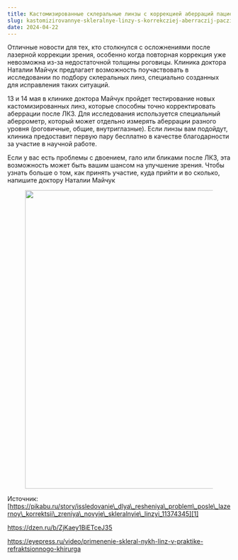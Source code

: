 ```yaml
---
title: Кастомизированные склеральные линзы с коррекцией аберраций пациентам после ЛКЗ
slug: kastomizirovannye-skleralnye-linzy-s-korrekcziej-aberraczij-paczientam-posle-lkz
date: 2024-04-22
---
```

Отличные новости для тех, кто столкнулся с осложнениями после лазерной коррекции зрения, особенно когда повторная коррекция уже невозможна из-за недостаточной толщины роговицы. Клиника доктора Наталии Майчук предлагает возможность поучаствовать в исследовании по подбору склеральных линз, специально созданных для исправления таких ситуаций.

13 и 14 мая в клинике доктора Майчук пройдет тестирование новых кастомизированных линз, которые способны точно корректировать аберрации после ЛКЗ. Для исследования используется специальный аберрометр, который может отдельно измерять аберрации разного уровня (роговичные, общие, внутриглазные). Если линзы вам подойдут, клиника предоставит первую пару бесплатно в качестве благодарности за участие в научной работе.

Если у вас есть проблемы с двоением, гало или бликами после ЛКЗ, эта возможность может быть вашим шансом на улучшение зрения. Чтобы узнать больше о том, как принять участие, куда прийти и во сколько, напишите доктору Наталии Майчук<figure class="wp-block-image aligncenter size-full is-resized">

<img loading="lazy" decoding="async" width="749" height="1139" src="https://korrektsiya-zreniya.net/wp-content/uploads/2025/04/scale_1200-3.jpeg" alt="" class="wp-image-727" style="width:673px;height:auto" srcset="https://korrektsiya-zreniya.net/wp-content/uploads/2025/04/scale_1200-3.jpeg 749w, https://korrektsiya-zreniya.net/wp-content/uploads/2025/04/scale_1200-3-197x300.jpeg 197w, https://korrektsiya-zreniya.net/wp-content/uploads/2025/04/scale_1200-3-673x1024.jpeg 673w" sizes="auto, (max-width: 749px) 100vw, 749px" /> </figure> 

Источник: [https://pikabu.ru/story/issledovanie\_dlya\_resheniya\_problem\_posle\_lazernoy\_korrektsii\_zreniya\_novyie\_skleralnyie\_linzyi_11374345][1]

<https://dzen.ru/b/ZjKaey1BiETceJ35>

<https://eyepress.ru/video/primenenie-skleral-nykh-linz-v-praktike-refraktsionnogo-khirurga>

 [1]: https://pikabu.ru/story/issledovanie_dlya_resheniya_problem_posle_lazernoy_korrektsii_zreniya_novyie_skleralnyie_linzyi_11374345
